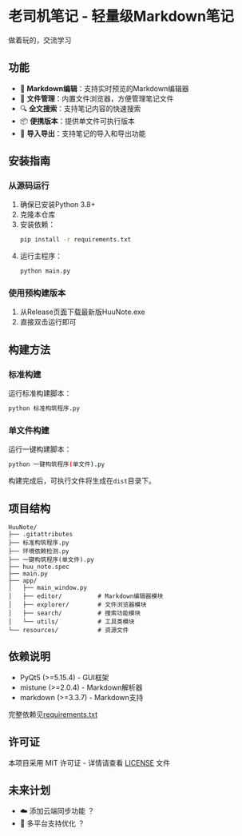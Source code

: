 # 老司机笔记 - 轻量级Markdown笔记

做着玩的，交流学习

## 功能

- 📝 **Markdown编辑**：支持实时预览的Markdown编辑器
- 📂 **文件管理**：内置文件浏览器，方便管理笔记文件
- 🔍 **全文搜索**：支持笔记内容的快速搜索
- 📦 **便携版本**：提供单文件可执行版本
- 🔄 **导入导出**：支持笔记的导入和导出功能

## 安装指南

### 从源码运行

1. 确保已安装Python 3.8+
2. 克隆本仓库
3. 安装依赖：
   ```bash
   pip install -r requirements.txt
   ```
4. 运行主程序：
   ```bash
   python main.py
   ```

### 使用预构建版本

1. 从Release页面下载最新版HuuNote.exe
2. 直接双击运行即可

## 构建方法

### 标准构建

运行标准构建脚本：
```bash
python 标准构筑程序.py
```

### 单文件构建

运行一键构建脚本：
```bash
python 一键构筑程序(单文件).py
```

构建完成后，可执行文件将生成在`dist`目录下。

## 项目结构

```
HuuNote/
├── .gitattributes
├── 标准构筑程序.py
├── 环境依赖检测.py
├── 一键构筑程序(单文件).py
├── huu_note.spec
├── main.py
├── app/
│   ├── main_window.py
│   ├── editor/          # Markdown编辑器模块
│   ├── explorer/        # 文件浏览器模块
│   ├── search/          # 搜索功能模块
│   └── utils/           # 工具类模块
└── resources/           # 资源文件
```

## 依赖说明

- PyQt5 (>=5.15.4) - GUI框架
- mistune (>=2.0.4) - Markdown解析器
- markdown (>=3.3.7) - Markdown支持

完整依赖见[requirements.txt](requirements.txt)

## 许可证

本项目采用 MIT 许可证 - 详情请查看 [LICENSE](LICENSE) 文件

## 未来计划

- ☁️ 添加云端同步功能 ？
- 📱 多平台支持优化 ？
